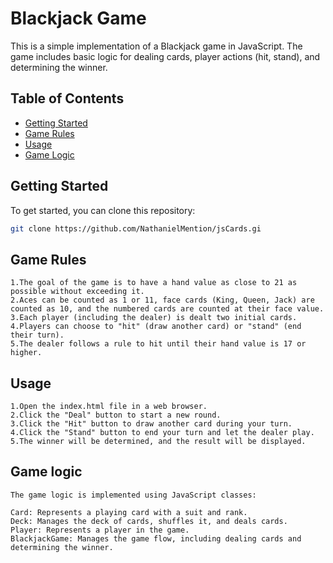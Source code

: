 # Blackjack Game

This is a simple implementation of a Blackjack game in JavaScript. The game includes basic logic for dealing cards, player actions (hit, stand), and determining the winner.

## Table of Contents

- [Getting Started](#getting-started)
- [Game Rules](#game-rules)
- [Usage](#usage)
- [Game Logic](#game-logic)

## Getting Started

To get started, you can clone this repository:

```bash
git clone https://github.com/NathanielMention/jsCards.gi

```

## Game Rules

```
1.The goal of the game is to have a hand value as close to 21 as possible without exceeding it.
2.Aces can be counted as 1 or 11, face cards (King, Queen, Jack) are counted as 10, and the numbered cards are counted at their face value.
3.Each player (including the dealer) is dealt two initial cards.
4.Players can choose to "hit" (draw another card) or "stand" (end their turn).
5.The dealer follows a rule to hit until their hand value is 17 or higher.
```

## Usage

```
1.Open the index.html file in a web browser.
2.Click the "Deal" button to start a new round.
3.Click the "Hit" button to draw another card during your turn.
4.Click the "Stand" button to end your turn and let the dealer play.
5.The winner will be determined, and the result will be displayed.
```

## Game logic

```
The game logic is implemented using JavaScript classes:

Card: Represents a playing card with a suit and rank.
Deck: Manages the deck of cards, shuffles it, and deals cards.
Player: Represents a player in the game.
BlackjackGame: Manages the game flow, including dealing cards and determining the winner.
```
